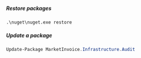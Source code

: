 ##### Restore packages

```
.\nuget\nuget.exe restore
```

##### Update a package
```powershell
Update-Package MarketInvoice.Infrastructure.Audit
```
